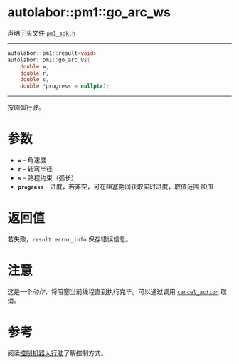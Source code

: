 # autolabor::pm1::go_arc_ws

声明于头文件 [`pm1_sdk.h`](https://github.com/autolaborcenter/pm1_sdk/blob/master/src/main/pm1_sdk.h)

------

```c++
autolabor::pm1::result<void>
autolabor::pm1::go_arc_vs(
    double w,
    double r,
    double s,
    double *progress = nullptr);
```

------

按圆弧行驶。

# 参数

- **`w`** - 角速度
- **`r`** - 转弯半径
- **`s`** - 路程约束（弧长）
- **`progress`** - 进度，若非空，可在阻塞期间获取实时进度，取值范围 [0,1]

# 返回值

若失败，`result.error_info` 保存错误信息。

# 注意

这是一个*动作*，将阻塞当前线程直到执行完毕。可以通过调用 [`cancel_action`](cancel_action) 取消。

# 参考

阅读[控制机器人行驶](../../concepts/drive)了解控制方式。